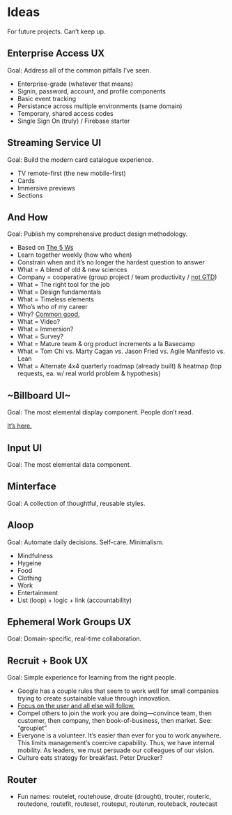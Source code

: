 # Ideas

For future projects. Can’t keep up.

## Enterprise Access UX

Goal: Address all of the common pitfalls I’ve seen.

* Enterprise-grade (whatever that means)
* Signin, password, account, and profile components
* Basic event tracking
* Persistance across multiple environments (same domain)
* Temporary, shared access codes
* Single Sign On (truly) / Firebase starter

## Streaming Service UI

Goal: Build the modern card catalogue experience.

* TV remote-first (the new mobile-first)
* Cards
* Immersive previews
* Sections

## And How

Goal: Publish my comprehensive product design methodology.

* Based on [The 5 Ws](https://en.wikipedia.org/wiki/Five_Ws)
* Learn together weekly (how who when)
* Constrain when and it’s no longer the hardest question to answer
* What = A blend of old & new sciences
* Company = cooperative (group project / team productivity / [not GTD](https://www.newyorker.com/tech/annals-of-technology/the-rise-and-fall-of-getting-things-done))
* What = The right tool for the job
* What = Design fundamentals
* What = Timeless elements
* Who’s who of my career
* Why? [Common good.](https://medium.com/ideo-stories/the-next-big-thing-in-design-513522543a6f)
* What = Video?
* What = Immersion?
* What = Survey?
* What = Mature team & org product increments a la Basecamp
* What = Tom Chi vs. Marty Cagan vs. Jason Fried vs. Agile Manifesto vs. Lean
* What = Alternate 4x4 quarterly roadmap (already built) & heatmap (top requests, ea. w/ real world problem & hypothesis)

## ~Billboard UI~

Goal: The most elemental display component. People don’t read.

[It’s here.](/experiment/2037)

## Input UI

Goal: The most elemental data component.

## Minterface

Goal: A collection of thoughtful, reusable styles.

## Aloop

Goal: Automate daily decisions. Self-care. Minimalism.

* Mindfulness
* Hygeine
* Food
* Clothing
* Work
* Entertainment
* List (loop) + logic + link (accountability)

## Ephemeral Work Groups UX

Goal: Domain-specific, real-time collaboration.

## Recruit + Book UX

Goal: Simple experience for learning from the right people.

* Google has a couple rules that seem to work well for small companies trying to create sustainable value through innovation.
* [Focus on the user and all else will follow.](https://www.google.com/about/philosophy.html)
* Compel others to join the work you are doing—convince team, then customer, then company, then book-of-business, then market. See: “grouplet”
* Everyone is a volunteer. It’s easier than ever for you to work anywhere. This limits management’s coercive capability. Thus, we have internal mobility. As leaders, we must persuade our colleagues of our vision.
* Culture eats strategy for breakfast. Peter Drucker?

## Router

* Fun names: routelet, routehouse, droute (drought), trouter, routeric, routedone, routefit, routeset, routeput, routerun, routeback, routecast